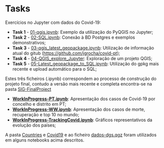 # Tasks
 Exercícios no Jupyter com dados do Covid-19:
 * **Task 1** - [01-qgis.ipynb](https://github.com/BM-a81824/Epidemiologia/blob/master/Tasks/01-qgis.ipynb): Exemplo da utilização do PyQGIS no Jupyter;
 * **Task 2** - [02-SQL.ipynb](https://github.com/BM-a81824/Epidemiologia/blob/master/Tasks/02-SQL.ipynb): Conexão à BD Postgres e exemplos demonstrativos;
 * **Task 3** - [03-qgis_latest_geopackage.ipynb](https://github.com/BM-a81824/Epidemiologia/blob/master/Tasks/03-qgis_latest_geopackage.ipynb): Utilização de informação atual do gitub (https://github.com/jgrocha/covid-pt);
 * **Task 4** - [04-QGIS_explore_Jupyter](https://github.com/BM-a81824/Epidemiologia/blob/master/Tasks/04-QGIS_explore_Jupyter.ipynb): Exploração de um projeto QGIS;
 * **Task 5** - [05-Latest_geopackage_to_SQL.ipynb](https://github.com/BM-a81824/Epidemiologia/blob/master/Tasks/05-Latest_geopackage_to_SQL.ipynb): Utilização do gpkg mais recente e upload automático para o SQL;
 
 Estes três ficheiros (.ipynb) correspondem ao processo de construção do projeto final, contudo a versão mais recente e completa encontra-se na pasta [SIG-FinalProject](https://github.com/BM-a81824/Epidemiologia/tree/master/SIG-FinalProject)
 * [**WorkInProgress-PT.ipynb**](https://github.com/BM-a81824/Epidemiologia/blob/master/Tasks/WorkInProgress-PT.ipynb): Apresentação dos casos de Covid-19 por concelho e distrito em PT;
 * [**WorkInProgress-WW.ipynb**](https://github.com/BM-a81824/Epidemiologia/blob/master/Tasks/WorkInProgress-WW.ipynb): Apresentação dos casos de morte, recuperação e top 10 no mundo;
 * [**WorkInProgress-TrackingCovid.ipynb**](https://github.com/BM-a81824/Epidemiologia/blob/master/Tasks/WorkInProgress-TrackingCovid.ipynb): Gráficos representativos da evolução dos países;
 
A pasta [Countries](https://github.com/BM-a81824/Epidemiologia/tree/master/Tasks/Countries) e [Covid19](https://github.com/BM-a81824/Epidemiologia/tree/master/Tasks/Covid19) e ao ficheiro [dados-dgs.qgz](https://github.com/BM-a81824/Epidemiologia/blob/master/Tasks/dados-dgs.qgz) foram utilizados em alguns notebooks acima descritos.

